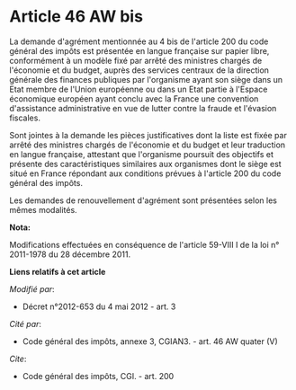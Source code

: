 # Article 46 AW bis

La demande d'agrément mentionnée au 4 bis de l'article 200 du code général des impôts est présentée en langue française sur
papier libre, conformément à un modèle fixé par arrêté des ministres chargés de l'économie et du budget, auprès des services
centraux de la direction générale des finances publiques par l'organisme ayant son siège dans un Etat membre de l'Union
européenne ou dans un Etat partie à l'Espace économique européen ayant conclu avec la France une convention d'assistance
administrative en vue de lutter contre la fraude et l'évasion fiscales. 

Sont jointes à la demande les pièces justificatives dont la liste est fixée par arrêté des ministres chargés de l'économie et
du budget et leur traduction en langue française, attestant que l'organisme poursuit des objectifs et présente des
caractéristiques similaires aux organismes dont le siège est situé en France répondant aux conditions prévues à l'article 200
du code général des impôts. 

Les demandes de renouvellement d'agrément sont présentées selon les mêmes modalités.

**Nota:**

Modifications effectuées en conséquence de l'article 59-VIII I de la loi n° 2011-1978 du 28 décembre 2011.

**Liens relatifs à cet article**

_Modifié par_:

  - Décret n°2012-653 du 4 mai 2012 - art. 3

_Cité par_:

  - Code général des impôts, annexe 3, CGIAN3. - art. 46 AW quater (V)

_Cite_:

  - Code général des impôts, CGI. - art. 200
